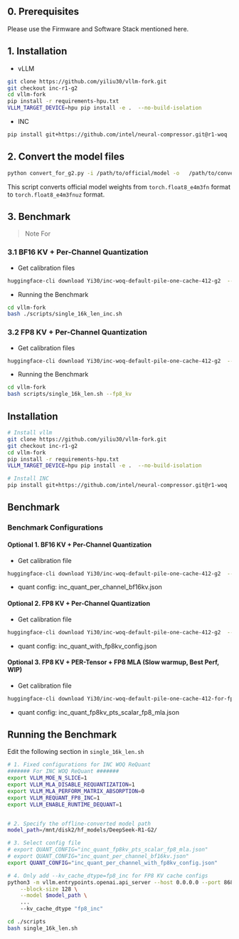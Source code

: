 ## 0. Prerequisites

Please use the Firmware and Software Stack mentioned here.

## 1. Installation

- vLLM

```bash
git clone https://github.com/yiliu30/vllm-fork.git
git checkout inc-r1-g2
cd vllm-fork
pip install -r requirements-hpu.txt
VLLM_TARGET_DEVICE=hpu pip install -e .  --no-build-isolation
```

- INC

```bash
pip install git+https://github.com/intel/neural-compressor.git@r1-woq
```

## 2. Convert the model files

```bash
python convert_for_g2.py -i /path/to/official/model -o   /path/to/converted/model/
```

This script converts official model weights from `torch.float8_e4m3fn` format to `torch.float8_e4m3fnuz` format.

## 3. Benchmark

> Note
> For 

### 3.1 BF16 KV + Per-Channel Quantization

- Get calibration files

```bash
huggingface-cli download Yi30/inc-woq-default-pile-one-cache-412-g2  --local-dir ./scripts/nc_workspace_measure_kvache
```

- Running the Benchmark

```bash
cd vllm-fork
bash ./scripts/single_16k_len_inc.sh
```


### 3.2 FP8 KV + Per-Channel Quantization

- Get calibration files

```bash
huggingface-cli download Yi30/inc-woq-default-pile-one-cache-412-g2  --local-dir ./scripts/nc_workspace_measure_kvache
```

- Running the Benchmark

```bash
cd vllm-fork
bash scripts/single_16k_len.sh --fp8_kv
```



## Installation

```bash
# Install vllm
git clone https://github.com/yiliu30/vllm-fork.git
git checkout inc-r1-g2
cd vllm-fork
pip install -r requirements-hpu.txt
VLLM_TARGET_DEVICE=hpu pip install -e .  --no-build-isolation

# Install INC
pip install git+https://github.com/intel/neural-compressor.git@r1-woq
```

## Benchmark

### Benchmark Configurations

#### Optional 1. BF16 KV + Per-Channel Quantization

- Get calibration file

```bash
huggingface-cli download Yi30/inc-woq-default-pile-one-cache-412-g2  --local-dir ./scripts/nc_workspace_measure_kvache
```

- quant config: inc_quant_per_channel_bf16kv.json

#### Optional 2. FP8 KV + Per-Channel Quantization

- Get calibration file
```bash
huggingface-cli download Yi30/inc-woq-default-pile-one-cache-412-g2  --local-dir ./scripts/nc_workspace_measure_kvache
```

- quant config: inc_quant_with_fp8kv_config.json


#### Optional 3. FP8 KV + PER-Tensor + FP8 MLA (Slow warmup, Best Perf, WIP)

- Get calibration file

```bash
huggingface-cli download Yi30/inc-woq-default-pile-one-cache-412-for-fp8-mla-g2 --local-dir ./scripts/nc_workspace_measure_fp8_mla
```

- quant config: inc_quant_fp8kv_pts_scalar_fp8_mla.json

## Running the Benchmark

Edit the following section in  `single_16k_len.sh`

```bash
# 1. Fixed configurations for INC WOQ ReQuant
####### For INC WOQ ReQuant #######
export VLLM_MOE_N_SLICE=1
export VLLM_MLA_DISABLE_REQUANTIZATION=1
export VLLM_MLA_PERFORM_MATRIX_ABSORPTION=0
export VLLM_REQUANT_FP8_INC=1
export VLLM_ENABLE_RUNTIME_DEQUANT=1


# 2. Specify the offline-converted model path
model_path=/mnt/disk2/hf_models/DeepSeek-R1-G2/

# 3. Select config file
# export QUANT_CONFIG="inc_quant_fp8kv_pts_scalar_fp8_mla.json"
# export QUANT_CONFIG="inc_quant_per_channel_bf16kv.json"
export QUANT_CONFIG="inc_quant_per_channel_with_fp8kv_config.json"

# 4. Only add --kv_cache_dtype=fp8_inc for FP8 KV cache configs
python3 -m vllm.entrypoints.openai.api_server --host 0.0.0.0 --port 8688 \
    --block-size 128 \
    --model $model_path \
    ...
    --kv_cache_dtype "fp8_inc"  
```

```bash
cd ./scripts
bash single_16k_len.sh
```
